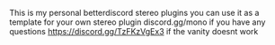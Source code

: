 This is my personal betterdiscord stereo plugins
you can use it as a template for your own stereo  plugin
discord.gg/mono if you have any questions
https://discord.gg/TzFKzVgEx3 if the vanity doesnt work
